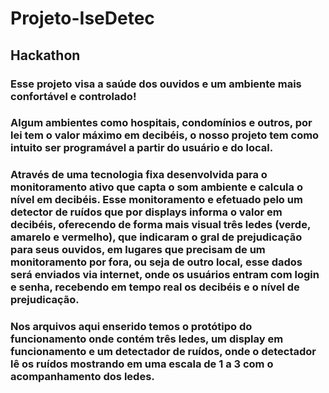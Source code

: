 # Projeto-IseDetec
## Hackathon

### Esse projeto visa a saúde dos ouvidos e um ambiente mais confortável e controlado!

### Algum ambientes como hospitais, condomínios e outros, por lei tem o valor máximo em decibéis, o nosso projeto tem como intuito ser programável a partir do usuário e do local.

### Através de uma tecnologia fixa desenvolvida para o monitoramento ativo que capta o som ambiente e calcula o nível em decibéis. Esse monitoramento e efetuado pelo um detector de ruídos que por displays informa o valor em decibéis, oferecendo de forma mais visual três ledes (verde, amarelo e vermelho), que indicaram o gral de prejudicação para seus ouvidos, em lugares que precisam de um monitoramento por fora, ou seja de outro local, esse dados será enviados via internet, onde os usuários entram com login e senha, recebendo em tempo real os decibéis e o nível de prejudicação. 

### Nos arquivos aqui enserido temos o protótipo do funcionamento onde contém três ledes, um display em funcionamento e um detectador de ruídos, onde o detectador lê os ruídos mostrando em uma escala de 1 a 3 com o acompanhamento dos ledes.
